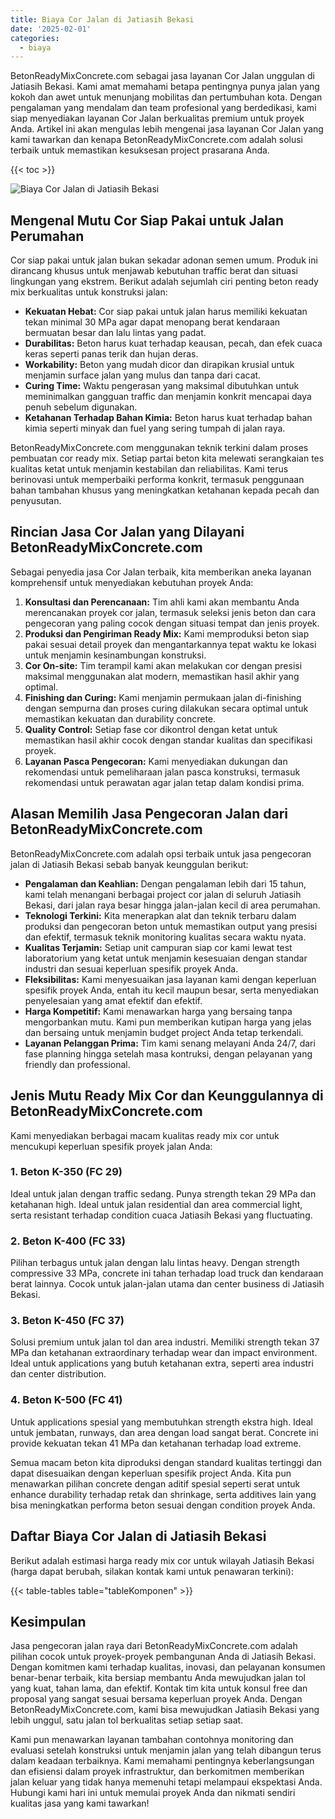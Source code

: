 ```yaml
---
title: Biaya Cor Jalan di Jatiasih Bekasi
date: '2025-02-01'
categories:
  - biaya
---
```


BetonReadyMixConcrete.com sebagai jasa layanan Cor Jalan unggulan di Jatiasih Bekasi. Kami amat memahami betapa pentingnya punya jalan yang kokoh dan awet untuk menunjang mobilitas dan pertumbuhan kota. Dengan pengalaman yang mendalam dan team profesional yang berdedikasi, kami siap menyediakan layanan Cor Jalan berkualitas premium untuk proyek Anda. Artikel ini akan mengulas lebih mengenai jasa layanan Cor Jalan yang kami tawarkan dan kenapa BetonReadyMixConcrete.com adalah solusi terbaik untuk memastikan kesuksesan project prasarana Anda.

{{< toc >}}

![Biaya Cor Jalan di Jatiasih Bekasi](https://betoncor8.github.io/cor/harga-beton-readymix-concrete%20(6).png)

## Mengenal Mutu Cor Siap Pakai untuk Jalan Perumahan

Cor siap pakai untuk jalan bukan sekadar adonan semen umum. Produk ini dirancang khusus untuk menjawab kebutuhan traffic berat dan situasi lingkungan yang ekstrem. Berikut adalah sejumlah ciri penting beton ready mix berkualitas untuk konstruksi jalan:

- **Kekuatan Hebat:** Cor siap pakai untuk jalan harus memiliki kekuatan tekan minimal 30 MPa agar dapat menopang berat kendaraan bermuatan besar dan lalu lintas yang padat.
- **Durabilitas:** Beton harus kuat terhadap keausan, pecah, dan efek cuaca keras seperti panas terik dan hujan deras.
- **Workability:** Beton yang mudah dicor dan dirapikan krusial untuk menjamin surface jalan yang mulus dan tanpa dari cacat.
- **Curing Time:** Waktu pengerasan yang maksimal dibutuhkan untuk meminimalkan gangguan traffic dan menjamin konkrit mencapai daya penuh sebelum digunakan.
- **Ketahanan Terhadap Bahan Kimia:** Beton harus kuat terhadap bahan kimia seperti minyak dan fuel yang sering tumpah di jalan raya.

BetonReadyMixConcrete.com menggunakan teknik terkini dalam proses pembuatan cor ready mix. Setiap partai beton kita melewati serangkaian tes kualitas ketat untuk menjamin kestabilan dan reliabilitas. Kami terus berinovasi untuk memperbaiki performa konkrit, termasuk penggunaan bahan tambahan khusus yang meningkatkan ketahanan kepada pecah dan penyusutan.

## Rincian Jasa Cor Jalan yang Dilayani BetonReadyMixConcrete.com

Sebagai penyedia jasa Cor Jalan terbaik, kita memberikan aneka layanan komprehensif untuk menyediakan kebutuhan proyek Anda:

1. **Konsultasi dan Perencanaan:** Tim ahli kami akan membantu Anda merencanakan proyek cor jalan, termasuk seleksi jenis beton dan cara pengecoran yang paling cocok dengan situasi tempat dan jenis proyek.
2. **Produksi dan Pengiriman Ready Mix:** Kami memproduksi beton siap pakai sesuai detail proyek dan mengantarkannya tepat waktu ke lokasi untuk menjamin kesinambungan konstruksi.
3. **Cor On-site:** Tim terampil kami akan melakukan cor dengan presisi maksimal menggunakan alat modern, memastikan hasil akhir yang optimal.
4. **Finishing dan Curing:** Kami menjamin permukaan jalan di-finishing dengan sempurna dan proses curing dilakukan secara optimal untuk memastikan kekuatan dan durability concrete.
5. **Quality Control:** Setiap fase cor dikontrol dengan ketat untuk memastikan hasil akhir cocok dengan standar kualitas dan specifikasi proyek.
6. **Layanan Pasca Pengecoran:** Kami menyediakan dukungan dan rekomendasi untuk pemeliharaan jalan pasca konstruksi, termasuk rekomendasi untuk perawatan agar jalan tetap dalam kondisi prima.

## Alasan Memilih Jasa Pengecoran Jalan dari BetonReadyMixConcrete.com

BetonReadyMixConcrete.com adalah opsi terbaik untuk jasa pengecoran jalan di Jatiasih Bekasi sebab banyak keunggulan berikut:

- **Pengalaman dan Keahlian:** Dengan pengalaman lebih dari 15 tahun, kami telah menangani berbagai project cor jalan di seluruh Jatiasih Bekasi, dari jalan raya besar hingga jalan-jalan kecil di area perumahan.
- **Teknologi Terkini:** Kita menerapkan alat dan teknik terbaru dalam produksi dan pengecoran beton untuk memastikan output yang presisi dan efektif, termasuk teknik monitoring kualitas secara waktu nyata.
- **Kualitas Terjamin:** Setiap unit campuran siap cor kami lewat test laboratorium yang ketat untuk menjamin kesesuaian dengan standar industri dan sesuai keperluan spesifik proyek Anda.
- **Fleksibilitas:** Kami menyesuaikan jasa layanan kami dengan keperluan spesifik proyek Anda, entah itu kecil maupun besar, serta menyediakan penyelesaian yang amat efektif dan efektif.
- **Harga Kompetitif:** Kami menawarkan harga yang bersaing tanpa mengorbankan mutu. Kami pun memberikan kutipan harga yang jelas dan bersaing untuk menjamin budget project Anda tetap terkendali.
- **Layanan Pelanggan Prima:** Tim kami senang melayani Anda 24/7, dari fase planning hingga setelah masa kontruksi, dengan pelayanan yang friendly dan professional.

## Jenis Mutu Ready Mix Cor dan Keunggulannya di BetonReadyMixConcrete.com

Kami menyediakan berbagai macam kualitas ready mix cor untuk mencukupi keperluan spesifik proyek jalan Anda:

### 1\. Beton K-350 (FC 29)

Ideal untuk jalan dengan traffic sedang. Punya strength tekan 29 MPa dan ketahanan high. Ideal untuk jalan residential dan area commercial light, serta resistant terhadap condition cuaca Jatiasih Bekasi yang fluctuating.

### 2\. Beton K-400 (FC 33)

Pilihan terbagus untuk jalan dengan lalu lintas heavy. Dengan strength compressive 33 MPa, concrete ini tahan terhadap load truck dan kendaraan berat lainnya. Cocok untuk jalan-jalan utama dan center business di Jatiasih Bekasi.

### 3\. Beton K-450 (FC 37)

Solusi premium untuk jalan tol dan area industri. Memiliki strength tekan 37 MPa dan ketahanan extraordinary terhadap wear dan impact environment. Ideal untuk applications yang butuh ketahanan extra, seperti area industri dan center distribution.

### 4\. Beton K-500 (FC 41)

Untuk applications spesial yang membutuhkan strength ekstra high. Ideal untuk jembatan, runways, dan area dengan load sangat berat. Concrete ini provide kekuatan tekan 41 MPa dan ketahanan terhadap load extreme.

Semua macam beton kita diproduksi dengan standard kualitas tertinggi dan dapat disesuaikan dengan keperluan spesifik project Anda. Kita pun menawarkan pilihan concrete dengan aditif spesial seperti serat untuk enhance durability terhadap retak dan shrinkage, serta additives lain yang bisa meningkatkan performa beton sesuai dengan condition proyek Anda.

## Daftar Biaya Cor Jalan di Jatiasih Bekasi

Berikut adalah estimasi harga ready mix cor untuk wilayah Jatiasih Bekasi (harga dapat berubah, silakan kontak kami untuk penawaran terkini):

{{< table-tables table="tableKomponen" >}}

## Kesimpulan

Jasa pengecoran jalan raya dari BetonReadyMixConcrete.com adalah pilihan cocok untuk proyek-proyek pembangunan Anda di Jatiasih Bekasi. Dengan komitmen kami terhadap kualitas, inovasi, dan pelayanan konsumen benar-benar terbaik, kita bersiap membantu Anda mewujudkan jalan tol yang kuat, tahan lama, dan efektif. Kontak tim kita untuk konsul free dan proposal yang sangat sesuai bersama keperluan proyek Anda. Dengan BetonReadyMixConcrete.com, kami bisa mewujudkan Jatiasih Bekasi yang lebih unggul, satu jalan tol berkualitas setiap setiap saat.

Kami pun menawarkan layanan tambahan contohnya monitoring dan evaluasi setelah konstruksi untuk menjamin jalan yang telah dibangun terus dalam keadaan terbaiknya. Kami memahami pentingnya keberlangsungan dan efisiensi dalam proyek infrastruktur, dan berkomitmen memberikan jalan keluar yang tidak hanya memenuhi tetapi melampaui ekspektasi Anda. Hubungi kami hari ini untuk memulai proyek Anda dan nikmati sendiri kualitas jasa yang kami tawarkan!
